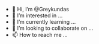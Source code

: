- 👋 Hi, I’m @Greykundas
- 👀 I’m interested in ...
- 🌱 I’m currently learning ...
- 💞️ I’m looking to collaborate on ...
- 📫 How to reach me ...

<!---
Greykundas/Greykundas is a ✨ special ✨ repository because its `README.md` (this file) appears on your GitHub profile.
You can click the Preview link to take a look at your changes.
--->
